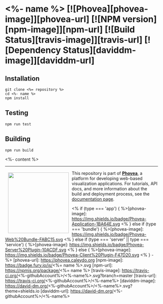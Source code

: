<%- name %> [![Phovea][phovea-image]][phovea-url] [![NPM version][npm-image]][npm-url] [![Build Status][travis-image]][travis-url] [![Dependency Status][daviddm-image]][daviddm-url]
=====================



Installation
------------

```
git clone <%= repository %>
cd <%- name %>
npm install
```

Testing
-------

```
npm run test
```

Building
--------

```
npm run build
```

<%- content %>

***

<a href="https://caleydo.org"><img src="http://caleydo.org/assets/images/logos/caleydo.svg" align="left" width="200px" hspace="10" vspace="6"></a>
This repository is part of **[Phovea](http://phovea.caleydo.org/)**, a platform for developing web-based visualization applications. For tutorials, API docs, and more information about the build and deployment process, see the [documentation page](http://caleydo.org/documentation/).


<% if (type === 'app') { %>[phovea-image]: https://img.shields.io/badge/Phovea-Application-1BA64E.svg
<% } else if (type === 'bundle') { %>[phovea-image]: https://img.shields.io/badge/Phovea-Web%20Bundle-FABC15.svg
<% } else if (type === 'server' || type === 'service') { %>[phovea-image]: https://img.shields.io/badge/Phovea-Server%20Plugin-10ACDF.svg
<% } else { %>[phovea-image]: https://img.shields.io/badge/Phovea-Client%20Plugin-F47D20.svg
<% } -%>
[phovea-url]: https://phovea.caleydo.org
[npm-image]: https://badge.fury.io/js/<%= name %>.svg
[npm-url]: https://npmjs.org/package/<%= name %>
[travis-image]: https://travis-ci.org/<%-githubAccount%>/<%-name%>.svg?branch=master
[travis-url]: https://travis-ci.org/<%-githubAccount%>/<%-name%>
[daviddm-image]: https://david-dm.org/<%-githubAccount%>/<%-name%>.svg?theme=shields.io
[daviddm-url]: https://david-dm.org/<%-githubAccount%>/<%-name%>
